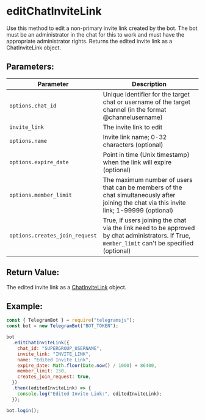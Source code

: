 # editChatInviteLink

Use this method to edit a non-primary invite link created by the bot. The bot must be an administrator in the chat for this to work and must have the appropriate administrator rights. Returns the edited invite link as a ChatInviteLink object.

## Parameters:

| Parameter                      | Description                                                                                                                                    |
| ------------------------------ | ---------------------------------------------------------------------------------------------------------------------------------------------- |
| `options.chat_id`              | Unique identifier for the target chat or username of the target channel (in the format @channelusername)                                       |
| `invite_link`                  | The invite link to edit                                                                                                                        |
| `options.name`                 | Invite link name; 0-32 characters (optional)                                                                                                   |
| `options.expire_date`          | Point in time (Unix timestamp) when the link will expire (optional)                                                                            |
| `options.member_limit`         | The maximum number of users that can be members of the chat simultaneously after joining the chat via this invite link; 1-99999 (optional)     |
| `options.creates_join_request` | True, if users joining the chat via the link need to be approved by chat administrators. If True, `member_limit` can't be specified (optional) |

## Return Value:

The edited invite link as a [ChatInviteLink](https://core.telegram.org/bots/api#chatinvitelink) object.

## Example:

```javascript
const { TelegramBot } = require("telegramsjs");
const bot = new TelegramBot("BOT_TOKEN");

bot
  .editChatInviteLink({
    chat_id: "SUPERGROUP_USERNAME",
    invite_link: "INVITE_LINK",
    name: "Edited Invite Link",
    expire_date: Math.floor(Date.now() / 1000) + 86400,
    member_limit: 150,
    creates_join_request: true,
  })
  .then((editedInviteLink) => {
    console.log("Edited Invite Link:", editedInviteLink);
  });

bot.login();
```
